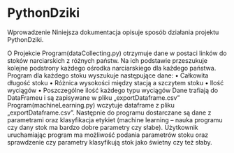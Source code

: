 # PythonDziki
Wprowadzenie
Niniejsza dokumentacja opisuje sposób działania projektu PythonDziki.

O Projekcie
Program(dataCollecting.py) otrzymuje dane w postaci linków do stoków narciarskich z różnych państw.
Na ich podstawie przeszukuje kolejne podstrony każdego ośrodka narciarskiego dla każdego państwa.
Program dla każdego stoku wyszukuje następujące dane:
•	Całkowita długość stoku
•	Różnica wysokości między stacją a szczytem stoku
•	Ilość wyciągów
•	Poszczególne ilość każdego typu wyciągów
Dane trafiają do DataFrameu i są zapisywane w pliku „exportDataframe.csv”
Program(machineLearning.py) wczytuje dataframe z pliku „exportDataframe.csv”.
Następnie do programu dostarczane są dane z parametrami oraz klasyfikacja etykiet
(machine learning – nauka programu czy dany stok ma bardzo dobre parametry czy słabe).
Użytkownik uruchamiając program ma możliwość podania parametrów stoku oraz sprawdzenie czy parametry klasyfikują stok jako świetny czy też słaby.
